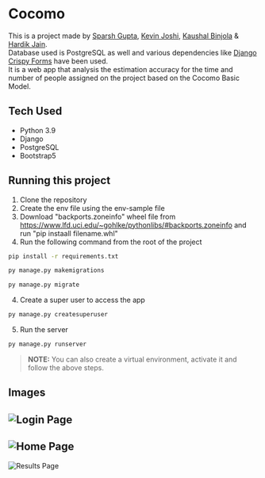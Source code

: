 # Cocomo

This is a project made by [Sparsh Gupta](https://github.com/Sparsh1101), [Kevin Joshi](https://github.com/KevinJ-hub), [Kaushal Binjola](https://github.com/KaushalBinjola) & [Hardik Jain](https://github.com/hardikjain1708).  
Database used is PostgreSQL as well and various dependencies like [Django Crispy Forms](https://django-crispy-forms.readthedocs.io/en/latest/) have been used.  
It is a web app that analysis the estimation accuracy for the time and number of people assigned on the project based on the Cocomo Basic Model.  

## Tech Used

- Python 3.9
- Django
- PostgreSQL
- Bootstrap5

## Running this project  

1. Clone the repository
2. Create the env file using the env-sample file
3. Download "backports.zoneinfo" wheel file from https://www.lfd.uci.edu/~gohlke/pythonlibs/#backports.zoneinfo and run "pip instaall filename.whl"
4. Run the following command from the root of the project

```bash
pip install -r requirements.txt
```

```bash
py manage.py makemigrations
```

```bash
py manage.py migrate
```

4. Create a super user to access the app

```bash
py manage.py createsuperuser
```

5. Run the server

```bash
py manage.py runserver
```

> **NOTE:** You can also create a virtual environment, activate it and follow the above steps.

## Images

![Login Page](screenshots/ss3.png)
---

![Home Page](screenshots/ss1.png)
---

![Results Page](screenshots/ss2.png)
